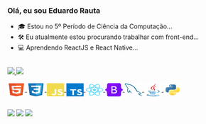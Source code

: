 ### Olá, eu sou Eduardo Rauta 

- 🎓 Estou no 5º Período de Ciência da Computação...
- 🛠 Eu atualmente estou procurando trabalhar com front-end...
- 💻 Aprendendo ReactJS e React Native...


##

<div>
  <a href="https://github.com/ebrauta">
  <img height="150em" src="https://github-readme-stats.vercel.app/api?username=ebrauta&show_icons=true&theme=dracula&include_all_commits=true&count_private=true"/>
  <img height="150em" src="https://github-readme-stats.vercel.app/api/top-langs/?username=ebrauta&layout=compact&langs_count=7&theme=dracula"/>
</div>
<div style="display: inline_block"><br>
  <img align="center" alt="EBR-HTML" height="30" width="40" src="https://raw.githubusercontent.com/devicons/devicon/master/icons/html5/html5-original.svg">
  <img align="center" alt="EBR-CSS" height="30" width="40" src="https://raw.githubusercontent.com/devicons/devicon/master/icons/css3/css3-original.svg">
  <img align="center" alt="EBR-Js" height="30" width="40" src="https://raw.githubusercontent.com/devicons/devicon/master/icons/javascript/javascript-plain.svg">
  <img align="center" alt="EBR-Ts" height="30" width="40" src="https://raw.githubusercontent.com/devicons/devicon/master/icons/typescript/typescript-plain.svg">
  <img align="center" alt="EBR-React" height="30" width="40" src="https://raw.githubusercontent.com/devicons/devicon/master/icons/react/react-original.svg">
  <img align="center" alt="EBR-Bootstrap" height="30" width="40" src="https://raw.githubusercontent.com/devicons/devicon/master/icons/bootstrap/bootstrap-original.svg">
  <img align="center" alt="EBR-SQL" height="30" width="40" src="https://raw.githubusercontent.com/devicons/devicon/master/icons/mysql/mysql-original.svg">
  <img align="center" alt="EBR-Java" height="30" width="40" src="https://raw.githubusercontent.com/devicons/devicon/master/icons/java/java-original.svg">
  <img align="center" alt="EBR-Python" height="30" width="40" src="https://raw.githubusercontent.com/devicons/devicon/master/icons/python/python-original.svg">
</div>
  
  ## 
  
  <div> 
    <a href="https://instagram.com/ebrauta" target="_blank"><img src="https://cdn-icons-png.flaticon.com/32/2111/2111463.png" target="_blank"></a>
 	  <a href = "mailto:ebrauta@gmail.com"><img src="https://cdn-icons-png.flaticon.com/32/888/888853.png" target="_blank"></a>
  <a href="https://www.linkedin.com/in/eduardorauta/" target="_blank"><img src="https://cdn-icons-png.flaticon.com/32/124/124011.png" target="_blank"></a> 
 
</div>
